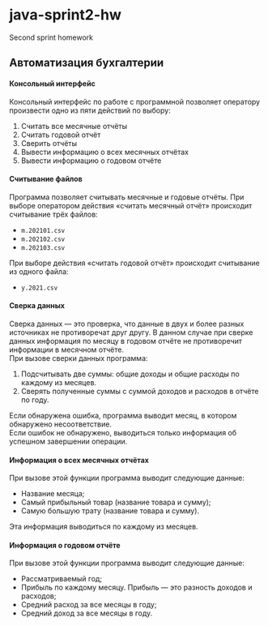 # java-sprint2-hw
Second sprint homework

<h2><strong>Автоматизация бухгалтерии</strong></h2>
<h4>Консольный интерфейс</h4>
<div class="paragraph">Консольный интерфейс по работе с программной позволяет оператору произвести одно из пяти действий по выбору:</div>
<ol start="1">
<li>Считать все месячные отчёты</li>
<li>Считать годовой отчёт</li>
<li>Сверить отчёты</li>
<li>Вывести информацию о всех месячных отчётах</li>
<li>Вывести информацию о годовом отчёте</li>
</ol>
<div class="paragraph">
<h4></h4>
<h4>Считывание файлов</h4>
<div class="paragraph">Программа позволяет считывать месячные и годовые отчёты. При выборе оператором действия &laquo;считать месячный отчёт&raquo; происходит считывание трёх файлов:</div>
<ul>
<li><code class="code-inline code-inline_theme_light">m.202101.csv</code></li>
<li><code class="code-inline code-inline_theme_light">m.202102.csv</code></li>
<li><code class="code-inline code-inline_theme_light">m.202103.csv</code></li>
</ul>
<div class="paragraph">При выборе действия &laquo;считать годовой отчёт&raquo; происходит считывание из одного файла:</div>
<ul>
<li><code class="code-inline code-inline_theme_light">y.2021.csv</code></li>
</ul>
<h4>Сверка данных</h4>
<div class="paragraph">Сверка данных &mdash; это проверка, что данные в двух и более разных источниках не противоречат друг другу. В данном случае при сверке данных информация по месяцу в годовом отчёте не противоречит информации в месячном отчёте.</div>
<div class="paragraph">При вызове сверки данных программа:</div>
<ol start="1">
<li>Подсчитывать две суммы: общие доходы и общие расходы по каждому из месяцев.</li>
<li>Сверять полученные суммы с суммой доходов и расходов в отчёте по году.</li>
</ol>
<div class="paragraph">Если обнаружена ошибка, программа выводит месяц, в котором обнаружено несоответствие.</div>
<div class="paragraph">Если ошибок не обнаружено, выводиться только информация об успешном завершении операции.</div>
<div class="paragraph"></div>
<div class="paragraph">
<h4>Информация о всех месячных отчётах</h4>
<div class="paragraph">При вызове этой функции программа выводит следующие данные:</div>
<ul>
<li>Название месяца;</li>
<li>Самый прибыльный товар (название товара и сумму);</li>
<li>Самую большую трату (название товара и сумму).</li>
</ul>
<div class="paragraph">Эта информация выводиться по каждому из месяцев.</div>
<div class="paragraph"></div>
<div class="paragraph">
<h4>Информация о годовом отчёте</h4>
<div class="paragraph">При вызове этой функции программа выводит следующие данные:</div>
<ul>
<li>Рассматриваемый год;</li>
<li>Прибыль по каждому месяцу. Прибыль &mdash; это разность доходов и расходов;</li>
<li>Средний расход за все месяцы в году;</li>
<li>Средний доход за все месяцы в году.</li>
</ul>
<p></p>
</div>
</div>
</div>